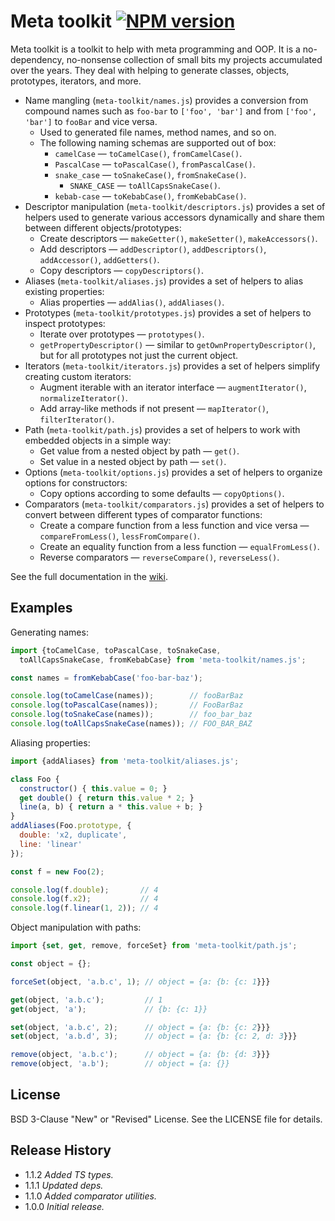 # Meta toolkit [![NPM version][npm-img]][npm-url]

[npm-img]: https://img.shields.io/npm/v/meta-toolkit.svg
[npm-url]: https://npmjs.org/package/meta-toolkit

Meta toolkit is a toolkit to help with meta programming and OOP. It is a no-dependency,
no-nonsense collection of small bits my projects accumulated over the years. They deal with
helping to generate classes, objects, prototypes, iterators, and more.

* Name mangling (`meta-toolkit/names.js`) provides a conversion from compound names
  such as `foo-bar` to `['foo', 'bar']` and from `['foo', 'bar']` to `fooBar` and vice versa.
  * Used to generated file names, method names, and so on.
  * The following naming schemas are supported out of box:
    * `camelCase` &mdash; `toCamelCase()`, `fromCamelCase()`.
    * `PascalCase` &mdash; `toPascalCase()`, `fromPascalCase()`.
    * `snake_case` &mdash; `toSnakeCase()`, `fromSnakeCase()`.
      * `SNAKE_CASE` &mdash; `toAllCapsSnakeCase()`.
    * `kebab-case` &mdash; `toKebabCase()`, `fromKebabCase()`.
* Descriptor manipulation (`meta-toolkit/descriptors.js`) provides a set of helpers used to generate
  various accessors dynamically and share them between different objects/prototypes:
  * Create descriptors &mdash; `makeGetter()`, `makeSetter()`, `makeAccessors()`.
  * Add descriptors &mdash; `addDescriptor()`, `addDescriptors()`, `addAccessor()`, `addGetters()`.
  * Copy descriptors &mdash; `copyDescriptors()`.
* Aliases (`meta-toolkit/aliases.js`) provides a set of helpers to alias existing properties:
  * Alias properties &mdash; `addAlias()`, `addAliases()`.
* Prototypes (`meta-toolkit/prototypes.js`) provides a set of helpers to inspect prototypes:
  * Iterate over prototypes &mdash; `prototypes()`.
  * `getPropertyDescriptor()` &mdash; similar to `getOwnPropertyDescriptor()`, but for all prototypes
    not just the current object.
* Iterators (`meta-toolkit/iterators.js`) provides a set of helpers simplify creating custom iterators:
  * Augment iterable with an iterator interface &mdash; `augmentIterator()`, `normalizeIterator()`.
  * Add array-like methods if not present &mdash; `mapIterator()`, `filterIterator()`.
* Path (`meta-toolkit/path.js`) provides a set of helpers to work with embedded objects in a simple way:
  * Get value from a nested object by path &mdash; `get()`.
  * Set value in a nested object by path &mdash; `set()`.
* Options (`meta-toolkit/options.js`) provides a set of helpers to organize options for constructors:
  * Copy options according to some defaults &mdash; `copyOptions()`.
* Comparators (`meta-toolkit/comparators.js`) provides a set of helpers to convert between different
  types of comparator functions:
  * Create a compare function from a less function and vice versa &mdash; `compareFromLess()`,
    `lessFromCompare()`.
  * Create an equality function from a less function &mdash; `equalFromLess()`.
  * Reverse comparators &mdash; `reverseCompare()`, `reverseLess()`.

See the full documentation in the [wiki](https://github.com/uhop/meta-toolkit/wiki).

## Examples

Generating names:

```js
import {toCamelCase, toPascalCase, toSnakeCase,
  toAllCapsSnakeCase, fromKebabCase} from 'meta-toolkit/names.js';

const names = fromKebabCase('foo-bar-baz');

console.log(toCamelCase(names));        // fooBarBaz
console.log(toPascalCase(names));       // FooBarBaz
console.log(toSnakeCase(names));        // foo_bar_baz
console.log(toAllCapsSnakeCase(names)); // FOO_BAR_BAZ
```

Aliasing properties:

```js
import {addAliases} from 'meta-toolkit/aliases.js';

class Foo {
  constructor() { this.value = 0; }
  get double() { return this.value * 2; }
  line(a, b) { return a * this.value + b; }
}
addAliases(Foo.prototype, {
  double: 'x2, duplicate',
  line: 'linear'
});

const f = new Foo(2);

console.log(f.double);       // 4
console.log(f.x2);           // 4
console.log(f.linear(1, 2)); // 4
```

Object manipulation with paths:

```js
import {set, get, remove, forceSet} from 'meta-toolkit/path.js';

const object = {};

forceSet(object, 'a.b.c', 1); // object = {a: {b: {c: 1}}}

get(object, 'a.b.c');         // 1
get(object, 'a');             // {b: {c: 1}}

set(object, 'a.b.c', 2);      // object = {a: {b: {c: 2}}}
set(object, 'a.b.d', 3);      // object = {a: {b: {c: 2, d: 3}}}

remove(object, 'a.b.c');      // object = {a: {b: {d: 3}}}
remove(object, 'a.b');        // object = {a: {}}
```

## License

BSD 3-Clause "New" or "Revised" License. See the LICENSE file for details.

## Release History

* 1.1.2 *Added TS types.*
* 1.1.1 *Updated deps.*
* 1.1.0 *Added comparator utilities.*
* 1.0.0 *Initial release.*
